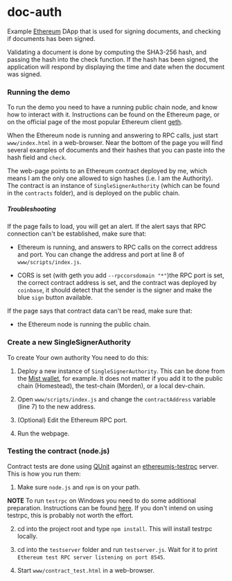 # doc-auth

Example [Ethereum](https://www.ethereum.org/) DApp that is used for signing documents, and checking if documents has been signed.

Validating a document is done by computing the SHA3-256 hash, and passing the hash into the check function. If the hash has been signed, the application will respond by displaying the time and date when the document was signed.

### Running the demo

To run the demo you need to have a running public chain node, and know how to interact with it. Instructions can be found on the Ethereum page, or on the official page of the most popular Ethereum client [geth](http://ethereum.github.io/go-ethereum/).

When the Ethereum node is running and answering to RPC calls, just start `www/index.html` in a web-browser. Near the bottom of the page you will find several examples of documents and their hashes that you can paste into the hash field and `check`.

The web-page points to an Ethereum contract deployed by me, which means I am the only one allowed to sign hashes (i.e. I am the Authority). The contract is an instance of `SingleSignerAuthority` (which can be found in the `contracts` folder), and is deployed on the public chain.

##### Troubleshooting

If the page fails to load, you will get an alert. If the alert says that RPC connection can't be established, make sure that:

- Ethereum is running, and answers to RPC calls on the correct address and port. You can change the address and port at line 8 of `www/scripts/index.js`.

- CORS is set (with geth you add `--rpccorsdomain "*"`)the RPC port is set, the correct contract address is set, and the contract was deployed by `coinbase`, it should detect that the sender is the signer and make the blue `sign` button available.

If the page says that contract data can't be read, make sure that:

- the Ethereum node is running the public chain.

### Create a new SingleSignerAuthority

To create Your own authority You need to do this:

1. Deploy a new instance of `SingleSignerAuthority`. This can be done from the [Mist wallet](https://github.com/ethereum/mist), for example. It does not matter if you add it to the public chain (Homestead), the test-chain (Morden), or a local dev-chain.

2. Open `www/scripts/index.js` and change the `contractAddress` variable (line 7) to the new address.

3. (Optional) Edit the Ethereum RPC port.

4. Run the webpage.

### Testing the contract (node.js)

Contract tests are done using [QUnit](http://qunitjs.com/) against an [ethereumjs-testrpc]((https://github.com/ethereumjs/testrpc)) server. This is how you run them:

1. Make sure `node.js` and `npm` is on your path.

**NOTE** To run `testrpc` on Windows you need to do some additional preparation. Instructions can be found [here](https://github.com/ethereumjs/testrpc/wiki/Installing-TestRPC-on-Windows). If you don't intend on using testrpc, this is probably not worth the effort.

2. cd into the project root and type `npm install`. This will install testrpc locally.

3. cd into the `testserver` folder and run `testserver.js`. Wait for it to print `Ethereum test RPC server listening on port 8545`.

4. Start `www/contract_test.html` in a web-browser.